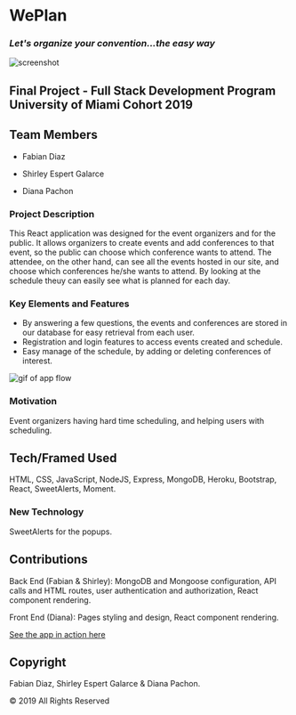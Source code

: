 # WePlan

### *Let's organize your convention...the easy way*

![screenshot]()

## Final Project - Full Stack Development Program University of Miami Cohort 2019

## Team Members

- Fabian Diaz

- Shirley Espert Galarce

- Diana Pachon

### Project Description

This React application was designed for the event organizers and for the public. It allows organizers to create events and add conferences to that event, so the public can choose which conference wants to attend. 
The attendee, on the other hand, can see all the events hosted in our site, and choose which conferences he/she wants to attend. By looking at the schedule theuy can easily see what is planned for each day.


### Key Elements and Features

- By answering a few questions, the events and conferences are stored in our database for easy retrieval from each user.
- Registration and login features to access events created and schedule.
- Easy manage of the schedule, by adding or deleting conferences of interest.


![gif of app flow]()
 
### Motivation

Event organizers having hard time scheduling, and helping users with scheduling. 

## Tech/Framed Used

HTML, CSS, JavaScript, NodeJS, Express, MongoDB, Heroku, Bootstrap, React, SweetAlerts, Moment.

### New Technology

SweetAlerts for the popups.


## Contributions

Back End (Fabian & Shirley): MongoDB and Mongoose configuration, API calls and HTML routes, user authentication and authorization, React component rendering.

Front End (Diana): Pages styling and design, React component rendering.

[See the app in action here]()

## Copyright
Fabian Diaz, Shirley Espert Galarce & Diana Pachon.

© 2019 All Rights Reserved

